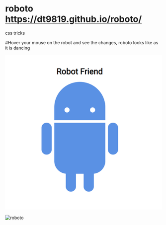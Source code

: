 # roboto https://dt9819.github.io/roboto/
css tricks

#Hover your mouse on the robot and see the changes, roboto looks like as it is dancing

![alt text](https://raw.githubusercontent.com/dt9819/roboto/master/roboto.png)

![roboto](https://user-images.githubusercontent.com/15322914/44883485-e6cc6800-acd4-11e8-8fca-f7b7f0f8f20c.png)
